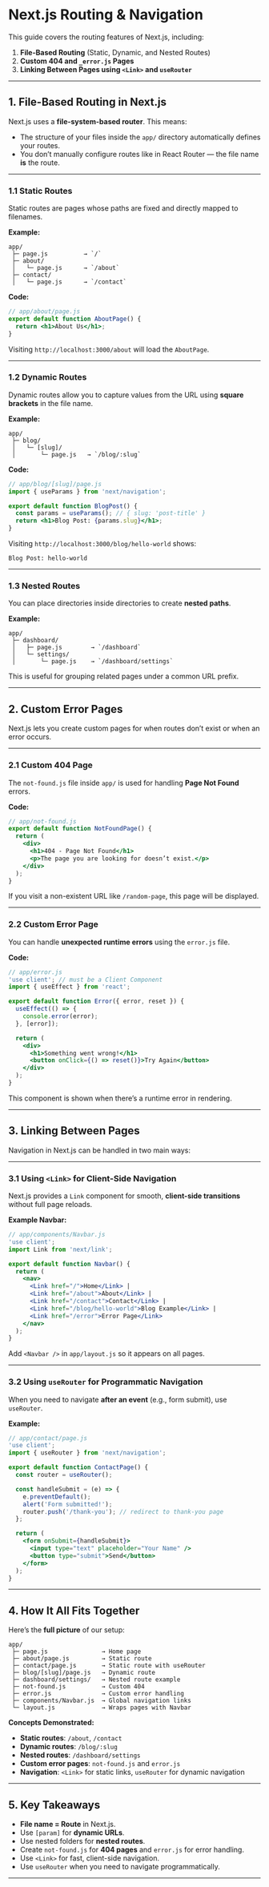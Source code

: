 # **Next.js Routing & Navigation**

This guide covers the routing features of Next.js, including:

1. **File-Based Routing** (Static, Dynamic, and Nested Routes)
2. **Custom 404 and `_error.js` Pages**
3. **Linking Between Pages using `<Link>` and `useRouter`**

---

## **1. File-Based Routing in Next.js**

Next.js uses a **file-system-based router**. This means:

* The structure of your files inside the `app/` directory automatically defines your routes.
* You don’t manually configure routes like in React Router — the file name **is** the route.

---

### **1.1 Static Routes**

Static routes are pages whose paths are fixed and directly mapped to filenames.

**Example:**

```
app/
 ├─ page.js          → `/`
 ├─ about/
 │   └─ page.js      → `/about`
 ├─ contact/
 │   └─ page.js      → `/contact`
```

**Code:**

```jsx
// app/about/page.js
export default function AboutPage() {
  return <h1>About Us</h1>;
}
```

Visiting `http://localhost:3000/about` will load the `AboutPage`.

---

### **1.2 Dynamic Routes**

Dynamic routes allow you to capture values from the URL using **square brackets** in the file name.

**Example:**

```
app/
 ├─ blog/
 │   └─ [slug]/
 │       └─ page.js   → `/blog/:slug`
```

**Code:**

```jsx
// app/blog/[slug]/page.js
import { useParams } from 'next/navigation';

export default function BlogPost() {
  const params = useParams(); // { slug: 'post-title' }
  return <h1>Blog Post: {params.slug}</h1>;
}
```

Visiting `http://localhost:3000/blog/hello-world` shows:

```
Blog Post: hello-world
```

---

### **1.3 Nested Routes**

You can place directories inside directories to create **nested paths**.

**Example:**

```
app/
 ├─ dashboard/
 │   ├─ page.js        → `/dashboard`
 │   └─ settings/
 │       └─ page.js    → `/dashboard/settings`
```

This is useful for grouping related pages under a common URL prefix.

---

## **2. Custom Error Pages**

Next.js lets you create custom pages for when routes don’t exist or when an error occurs.

---

### **2.1 Custom 404 Page**

The `not-found.js` file inside `app/` is used for handling **Page Not Found** errors.

**Code:**

```jsx
// app/not-found.js
export default function NotFoundPage() {
  return (
    <div>
      <h1>404 - Page Not Found</h1>
      <p>The page you are looking for doesn’t exist.</p>
    </div>
  );
}
```

If you visit a non-existent URL like `/random-page`, this page will be displayed.

---

### **2.2 Custom Error Page**

You can handle **unexpected runtime errors** using the `error.js` file.

**Code:**

```jsx
// app/error.js
'use client'; // must be a Client Component
import { useEffect } from 'react';

export default function Error({ error, reset }) {
  useEffect(() => {
    console.error(error);
  }, [error]);

  return (
    <div>
      <h1>Something went wrong!</h1>
      <button onClick={() => reset()}>Try Again</button>
    </div>
  );
}
```

This component is shown when there’s a runtime error in rendering.

---

## **3. Linking Between Pages**

Navigation in Next.js can be handled in two main ways:

---

### **3.1 Using `<Link>` for Client-Side Navigation**

Next.js provides a `Link` component for smooth, **client-side transitions** without full page reloads.

**Example Navbar:**

```jsx
// app/components/Navbar.js
'use client';
import Link from 'next/link';

export default function Navbar() {
  return (
    <nav>
      <Link href="/">Home</Link> | 
      <Link href="/about">About</Link> | 
      <Link href="/contact">Contact</Link> | 
      <Link href="/blog/hello-world">Blog Example</Link> | 
      <Link href="/error">Error Page</Link>
    </nav>
  );
}
```

Add `<Navbar />` in `app/layout.js` so it appears on all pages.

---

### **3.2 Using `useRouter` for Programmatic Navigation**

When you need to navigate **after an event** (e.g., form submit), use `useRouter`.

**Example:**

```jsx
// app/contact/page.js
'use client';
import { useRouter } from 'next/navigation';

export default function ContactPage() {
  const router = useRouter();

  const handleSubmit = (e) => {
    e.preventDefault();
    alert('Form submitted!');
    router.push('/thank-you'); // redirect to thank-you page
  };

  return (
    <form onSubmit={handleSubmit}>
      <input type="text" placeholder="Your Name" />
      <button type="submit">Send</button>
    </form>
  );
}
```

---

## **4. How It All Fits Together**

Here’s the **full picture** of our setup:

```
app/
 ├─ page.js               → Home page
 ├─ about/page.js         → Static route
 ├─ contact/page.js       → Static route with useRouter
 ├─ blog/[slug]/page.js   → Dynamic route
 ├─ dashboard/settings/   → Nested route example
 ├─ not-found.js          → Custom 404
 ├─ error.js              → Custom error handling
 ├─ components/Navbar.js  → Global navigation links
 └─ layout.js             → Wraps pages with Navbar
```

**Concepts Demonstrated:**

* **Static routes**: `/about`, `/contact`
* **Dynamic routes**: `/blog/:slug`
* **Nested routes**: `/dashboard/settings`
* **Custom error pages**: `not-found.js` and `error.js`
* **Navigation**: `<Link>` for static links, `useRouter` for dynamic navigation

---

## **5. Key Takeaways**

* **File name = Route** in Next.js.
* Use `[param]` for **dynamic URLs**.
* Use nested folders for **nested routes**.
* Create `not-found.js` for **404 pages** and `error.js` for error handling.
* Use `<Link>` for fast, client-side navigation.
* Use `useRouter` when you need to navigate programmatically.

---
